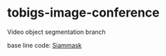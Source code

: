 # tobigs-image-conference
Video object segmentation branch  

base line code: [Siammask](https://github.com/foolwood/SiamMask)